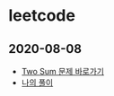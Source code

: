 # leetcode


## 2020-08-08
- [Two Sum 문제 바로가기](https://leetcode.com/problems/two-sum/)
- [나의 풀이](https://github.com/zehye/leetcode/tree/master)
